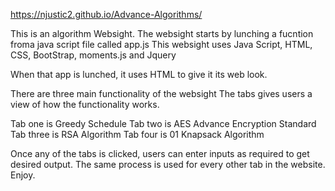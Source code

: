 https://njustic2.github.io/Advance-Algorithms/

This is an algorithm Websight.
The websight starts by lunching a fucntion froma java script file called app.js
This websight uses Java Script, HTML, CSS, BootStrap, moments.js and Jquery

When that app is lunched, it uses HTML to give it its web look.

There are three main functionality of the websight
The tabs gives users a view of how the functionality works.

Tab one is Greedy Schedule
Tab two is AES Advance Encryption Standard
Tab three is RSA Algorithm 
Tab four is 01 Knapsack Algorithm

Once any of the tabs is clicked, users can enter inputs as required to get desired output.
The same process is used for every other tab in the website.
Enjoy.